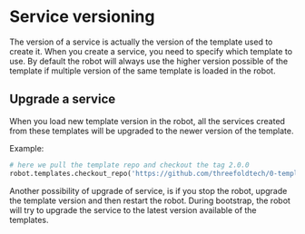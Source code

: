 # Service versioning

The version of a service is actually the version of the template used to create it.
When you create a service, you need to specify which template to use. By default the robot will always use the higher version possible of the template if multiple version of the same template is loaded in the robot.

## Upgrade a service
When you load new template version in the robot, all the services created from these templates will be upgraded to the newer version of the template.

Example:
```python
# here we pull the template repo and checkout the tag 2.0.0
robot.templates.checkout_repo('https://github.com/threefoldtech/0-templates','2.0.0')
```

Another possibility of upgrade of service, is if you stop the robot, upgrade the template version and then restart the robot. During bootstrap, the robot will try to upgrade the service to the latest version available of the templates.